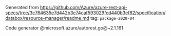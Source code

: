 Generated from https://github.com/Azure/azure-rest-api-specs/tree/3c764635e7d442b3e74caf593029fcd440b3ef82/specification/databox/resource-manager/readme.md tag: `package-2020-04`

Code generator @microsoft.azure/autorest.go@~2.1.161

